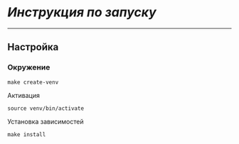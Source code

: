 # *Инструкция по запуску*


---

## **Настройка**

### **Окружение**


```
make create-venv
```

Активация


```
source venv/bin/activate
```

Установка зависимостей

```
make install
```

